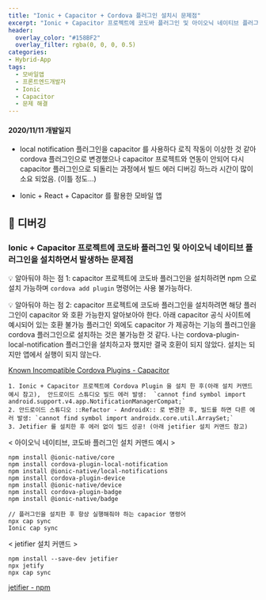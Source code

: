 ```yaml
---
title: "Ionic + Capacitor + Cordova 플러그인 설치시 문제점"
excerpt: "Ionic + Capacitor 프로젝트에 코도바 플러그인 및 아이오닉 네이티브 플러그인을 설치하면서 발생하는 문제점"
header:
  overlay_color: "#158BF2"
  overlay_filter: rgba(0, 0, 0, 0.5)
categories:
- Hybrid-App
tags:
  - 모바일앱
  - 프론트엔드개발자 
  - Ionic
  - Capacitor
  - 문제 해결
---
```


#### 2020/11/11 개발일지
* local notification 플러그인을 capacitor 를 사용하다 로직 작동이 이상한 것 같아 cordova 플러그인으로 변경했으나 capacitor 프로젝트와 연동이 안되어 다시 capacitor 플러그인으로 되돌리는 과정에서 빌드 에러 디버깅 하느라 시간이 많이 소요 되었음. (이틀 정도…)

* Ionic + React + Capacitor  를 활용한 모바일 앱


## 🐞 디버깅

### Ionic + Capacitor 프로젝트에 코도바 플러그인 및 아이오닉 네이티브 플러그인을 설치하면서 발생하는 문제점

💡 알아둬야 하는 점 1: capacitor 프로젝트에 코도바 플러그인을 설치하려면 npm 으로 설치 가능하며 `cordova add plugin` 명령어는 사용 불가능하다.

💡 알아둬야 하는 점 2: capacitor 프로젝트에 코도바 플러그인을 설치하려면 해당 플러그인이 capacitor 와 호환 가능한지 알아보아야 한다. 아래 capacitor 공식 사이트에 예시되어 있는 호환 불가능 플러그인 외에도 capacitor 가 제공하는 기능의 플러그인을 cordova 플러그인으로 설치하는 것은 불가능한 것 같다. 나는 cordova-plugin-local-notification 플러그인을 설치하고자 했지만 결국 호환이 되지 않았다. 설치는 되지만 앱에서 실행이 되지 않는다.

[Known Incompatible Cordova Plugins - Capacitor](https://capacitorjs.com/docs/cordova/known-incompatible-plugins)

	1. Ionic + Capacitor 프로젝트에 Cordova Plugin 을 설치 한 후(아래 설치 커맨드 예시 참고),  안드로이드 스튜디오 빌드 에러 발생:  `cannot find symbol import android.support.v4.app.NotificationManagerCompat;`
	2. 안드로이드 스튜디오 ::Refactor - AndroidX:: 로 변경한 후, 빌드를 하면 다른 에러 발생: `cannot find symbol import androidx.core.util.ArraySet;`
	3. Jetifier 를 설치한 후 에러 없이 빌드 성공! (아래 jetifier 설치 커맨드 참고)
	
< 아이오닉 네이티브, 코도바 플러그인 설치 커맨드 예시 >
```
npm install @ionic-native/core
npm install cordova-plugin-local-notification
npm install @ionic-native/local-notifications
npm install cordova-plugin-device
npm install @ionic-native/device
npm install cordova-plugin-badge
npm install @ionic-native/badge

// 플러그인을 설치한 후 항상 실행해줘야 하는 capacior 명령어
npx cap sync
Ionic cap sync
```

< jetifier 설치 커맨드 >
```
npm install --save-dev jetifier
npx jetify
npx cap sync
```

[jetifier  -  npm](https://www.npmjs.com/package/jetifier)
